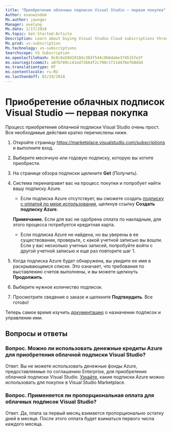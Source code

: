 ```yaml
---
title: "Приобретение облачных подписок Visual Studio — первая покупка"
Author: evanwindom
Ms.author: jaunger
Manager: evelynp
Ms.date: 1/17/2018
Ms.topic: Get-Started-Article
Description: Learn about buying Visual Studio Cloud subscriptions through Visual Studio Marketplace
Ms.prod: vs-subscription
Ms.technology: vs-subscriptions
Searchscope: VS Subscription
ms.openlocfilehash: 0c8c8a5941010dc383f544c9b6dabe374515fe3f
ms.sourcegitcommit: a07b789cc41ed72664f2c700c1f114476e7b0ddd
ms.translationtype: HT
ms.contentlocale: ru-RU
ms.lasthandoff: 02/19/2018
---
```

# <a name="buying-visual-studio-cloud-subscriptions---making-your-first-purchase"></a>Приобретение облачных подписок Visual Studio — первая покупка

Процесс приобретения облачной подписки Visual Studio очень прост.  Все необходимые действия кратко перечислены ниже.

1.  Откройте страницу https://marketplace.visualstudio.com/subscriptions и выполните вход.

2.  Выберите месячную или годовую подписку, которую вы хотите приобрести.

3.  На странице обзора подписки щелкните **Get** (Получить).

4.  Система перенаправит вас на процесс покупки и попробует найти вашу подписку Azure.
    -  Если подписка Azure отсутствует, вы сможете создать [подписку с оплатой по мере использования](https://azure.microsoft.com/en-us/offers/ms-azr-0003p/), щелкнув ссылку **Создать подписку Azure**.

    **Примечание.** Если для вас не одобрена оплата по накладным, для этого процесса потребуется кредитная карта.
    -  Если подписка Azure не найдена, но вы уверены в ее существовании, проверьте, с какой учетной записью вы вошли.  Если у вас несколько учетных записей, попробуйте войти с другой учетной записью и еще раз повторите шаг 1.  

5.  Когда подписка Azure будет обнаружена, вы увидите ее имя в раскрывающемся списке.   Это означает, что требования по выставлению счетов выполнены, и вы можете щелкнуть **Продолжить**.

6.  Выберите нужное количество подписок.

7.  Просмотрите сведения о заказе и щелкните **Подтвердить**. Все готово!

Теперь самое время изучить [документацию](/visualstudio/subscriptions/) о назначении подписок и управлении ими.

## <a name="faq"></a>Вопросы и ответы
### <a name="q--can-i-use-my-azure-monetary-credits-to-purchase-a-visual-studio-cloud-subscription"></a>Вопрос. Можно ли использовать денежные кредиты Azure для приобретения облачной подписки Visual Studio?
Ответ. Вы не можете использовать денежные фонды Azure, предоставляемые по соглашению Enterprise, для приобретения облачной подписки Visual Studio.  [Узнайте](/vsts/billing/faq-azure-billing#billing), какие подписки Azure можно использовать для покупок в Visual Studio Marketplace.
### <a name="q--are-the-monthly-visual-studio-cloud-subscriptions-prorated"></a>Вопрос. Применяется ли пропорциональная оплата для облачных подписок Visual Studio?
Ответ. Да, плата за первый месяц взимается пропорционально остатку дней в месяце.  После этого оплата будет взиматься первого числа каждого месяца.
